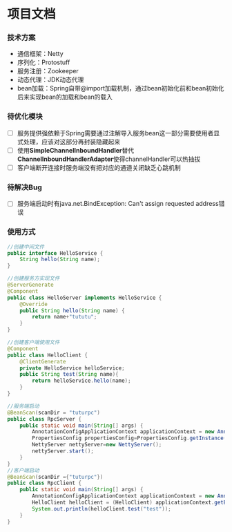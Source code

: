 # 项目文档

### 技术方案

- 通信框架：Netty
- 序列化：Protostuff
- 服务注册：Zookeeper
- 动态代理：JDK动态代理
- bean加载：Spring自带@import加载机制，通过bean初始化前和bean初始化后来实现bean的加载和bean的载入

### 待优化模块

- [ ] 服务提供强依赖于Spring需要通过注解导入服务bean这一部分需要使用者显式处理，应该对这部分再封装隐藏起来
- [ ] 使用**SimpleChannelInboundHandler**替代**ChannelInboundHandlerAdapter**使得channelHandler可以热抽拔
- [ ] 客户端断开连接时服务端没有把对应的通道关闭缺乏心跳机制

### 待解决Bug

- [ ] 服务端启动时有java.net.BindException: Can't assign requested address错误

### 使用方式

```java
//创建中间文件
public interface HelloService {
    String hello(String name);
}
```

```java
//创建服务方实现文件
@ServerGenerate
@Component
public class HelloServer implements HelloService {
    @Override
    public String hello(String name) {
        return name+"tututu";
    }
}
```

```java
//创建客户端使用文件
@Component
public class HelloClient {
    @ClientGenerate
    private HelloService helloService;
    public String test(String name){
        return helloService.hello(name);
    }
}

```

```java
//服务端启动
@BeanScan(scanDir = "tuturpc")
public class RpcServer {
    public static void main(String[] args) {
        AnnotationConfigApplicationContext applicationContext = new AnnotationConfigApplicationContext(RpcServer.class);
        PropertiesConfig propertiesConfig=PropertiesConfig.getInstance();
        NettyServer nettyServer=new NettyServer();
        nettyServer.start();
    }
}
//客户端启动
@BeanScan(scanDir ={"tuturpc"})
public class RpcClient {
    public static void main(String[] args) {
        AnnotationConfigApplicationContext applicationContext = new AnnotationConfigApplicationContext(RpcClient.class);
        HelloClient helloClient = (HelloClient) applicationContext.getBean("helloClient");
        System.out.println(helloClient.test("test"));
    }
}
```

